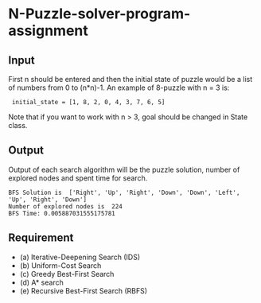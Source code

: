 # N-Puzzle-solver-program-assignment

## Input

First n should be entered and then the initial state of puzzle would be a list of numbers from 0 to (n*n)-1. An example of 8-puzzle with n = 3 is:

```
 initial_state = [1, 8, 2, 0, 4, 3, 7, 6, 5]
 ```
 
 Note that if you want to work with n > 3, goal should be changed in State class.
 
## Output
 
 Output of each search algorithm will be the puzzle solution, number of explored nodes and spent time for search.
 
 ```
BFS Solution is  ['Right', 'Up', 'Right', 'Down', 'Down', 'Left', 'Up', 'Right', 'Down']
Number of explored nodes is  224
BFS Time: 0.005887031555175781
```

## Requirement
* (a) Iterative-Deepening Search (IDS)
* (b) Uniform-Cost Search
* (c) Greedy Best-First Search
* (d) A* search
* (e) Recursive Best-First Search (RBFS)
